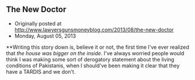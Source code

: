## The New Doctor

 * Originally posted at http://www.lawyersgunsmoneyblog.com/2013/08/the-new-doctor
 * Monday, August 05, 2013

\*\*Writing this story down is, believe it or not, the first time I've ever realized that _the house was bigger on the inside_. I've always worried people would think I was making some sort of derogatory statement about the living conditions of Pakistanis, when I should've been making it clear that they have a TARDIS and we don't.